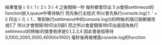 結果會是
i: 0
i: 1
i: 2
i: 3
i: 4
之後間隔一秒 每秒都會印出
5
js會把settimeout的function放入queue中等待執行
而先執行主程式 所以會先執行console.log('i: ' + i) 印出 i: 0, i: 1...
等到執行settimeout中的console.log(i)的時候i的值已經都被改成5了
所以才會間隔1秒印出5個5
而之所以會是間隔1秒印出是因為執行settimeout的時候i的值會依序是0,1,2,3,4
因此會是指等待0,1000,2000,3000,4000(ix1000) 毫秒後再做裡面console.log的function